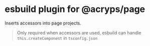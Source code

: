 # esbuild plugin for @acryps/page
Inserts accessors into page projects.

> Only required when accessors are used, esbuild can handle `this.createComponent` in `tsconfig.json`
